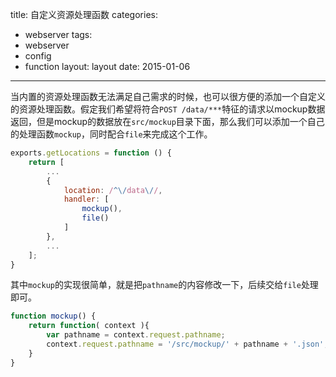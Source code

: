 title: 自定义资源处理函数
categories:
- webserver
tags:
-  webserver
-  config
-  function
layout:
    layout
date:
    2015-01-06
---

当内置的资源处理函数无法满足自己需求的时候，也可以很方便的添加一个自定义的资源处理函数。假定我们希望将符合`POST /data/***`特征的请求以mockup数据返回，但是mockup的数据放在`src/mockup`目录下面，那么我们可以添加一个自己的处理函数`mockup`，同时配合`file`来完成这个工作。

```javascript
exports.getLocations = function () {
    return [
    	...
        {
            location: /^\/data\//,
            handler: [
                mockup(),
                file()
            ]
        },
        ...
    ];
}
```

其中`mockup`的实现很简单，就是把`pathname`的内容修改一下，后续交给`file`处理即可。

```javascript
function mockup() {
    return function( context ){
        var pathname = context.request.pathname;
        context.request.pathname = '/src/mockup/' + pathname + '.json';
    }
}
```